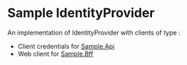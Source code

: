# Sample IdentityProvider

An implementation of IdentityProvider with clients of type :
- Client credentials for [Sample.Api](https://github.com/kevsofr/Sample.Api)
- Web client for [Sample.Bff](https://github.com/kevsofr/Sample.Bff)